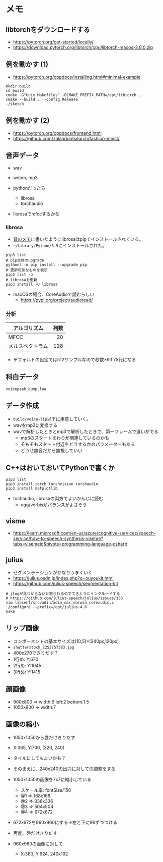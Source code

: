 # メモ

## libtorchをダウンロードする

- https://pytorch.org/get-started/locally/
- https://download.pytorch.org/libtorch/cpu/libtorch-macos-2.0.0.zip

## 例を動かす (1)

- https://pytorch.org/cppdocs/installing.html#minimal-example

```
mkdir build
cd build
cmake -G"Unix Makefiles" -DCMAKE_PREFIX_PATH=/opt/libtorch ..
cmake --build . --config Release
./sketch
```

## 例を動かす (2)

- https://pytorch.org/cppdocs/frontend.html
- https://github.com/zalandoresearch/fashion-mnist/

## 音声データ

- wav
- webm, mp3

- pythonだったら
  - librosa
  - torchaudio

- librosaでmfccするかな

### librosa

- [昔のメモ](../docs/DESIGN.md)に書いたようにlibrosaはpipでインストールされている。
- `~/Library/Python/3.9`にインストールされた。

```
pip3 list
# pip自体のupgrade
python3 -m pip install --upgrade pip
# 更新可能なものを表示
pip3 list -o
# librosaを更新
pip3 install -U librosa
```

- macOSの場合、CoreAudioで読むらしい
  - https://pypi.org/project/audioread/

### 分析

| アルゴリズム     | 列数 |
|------------------|-----:|
| MFCC             | 20   |
| メルスペクトラム | 128  |

- デフォルトの設定では512サンプルなので秒数×93.75行になる

## 科白データ

```
voicepeak_dump.lua
```

## データ作成

- `build/voice-lip`以下に用意していく。
- wavをmp3に変換する
- wavで解析したときとmp3で解析したときで、第一フレームで違いがでる
  - mp3のスタートまわりが関連しているのかも
  - そもそもスタート付近をどうするかのパラメーターもある
  - どうせ無音だから無視していい

## C++はおいておいてPythonで書くか

```
pip3 list
pip3 install torch torchvision torchaudio
pip3 install matplotlib
```

- tochaudio, librosaの両方でよいかんじに読む
  - ogg/vorbisがバランスがよさそう

## visme

- https://learn.microsoft.com/en-us/azure/cognitive-services/speech-service/how-to-speech-synthesis-viseme?tabs=visemeid&pivots=programming-language-csharp

## julius

- セグメンテーションがかなりうまくいく
- https://julius.osdn.jp/index.php?q=ouyoukit.html
- https://github.com/julius-speech/segmentation-kit


```
# jlogが見つからないと怒られるのでてきとうにインクルードする
# https://github.com/julius-speech/julius/issues/153
vim libsent/src/adin/adin_mic_darwin_coreaudio.c
./configure --prefix=/opt/julius-4.6
make
```

## リップ画像

- コンポーネントの基本サイズは(10,5)=(240px,120px)
- `shutterstock_2253757383.jpg`
 - 400x270できりだす？
 - 1行め: Y:670
 - 2行め: Y:1045
 - 3行め: Y:1415

## 顔画像

- 900x800 => width:6 left:2 bottom:1.5
- 1050x900 => width:7

## 画像の縮小

- 1050x1050から唇だけきりだす
- X:365, Y:700, (320, 240)
- タイルにしてもよいかも？

- そのまえに、240x240の出力に対しての調整をする
- 1050x1050の画像を7x7に縮小している
  - スケール率: fontSize/150
  - @1 => 168x168
  - @2 => 336x336
  - @3 => 504x504
  - @4 => 672x672

- 672x672を960x960にする→左と下に96ずつつける

- 再度、唇だけきりだす
- 960x960の画像に対して
  - X:360, Y:624, 240x192

